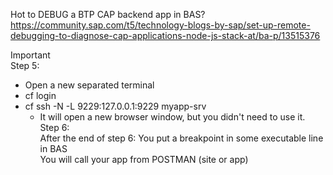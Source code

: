 Hot to DEBUG a BTP CAP backend app in BAS?  
	https://community.sap.com/t5/technology-blogs-by-sap/set-up-remote-debugging-to-diagnose-cap-applications-node-js-stack-at/ba-p/13515376

Important  
Step 5: 
  - Open a new separated terminal  
  - cf login
  - cf ssh -N -L 9229:127.0.0.1:9229 myapp-srv
    - It will open a new browser window, but you didn't need to use it.
Step 6:  
	After the end of step 6:
	You put a breakpoint in some executable line in BAS  
	You will call your app from POSTMAN (site or app)  
